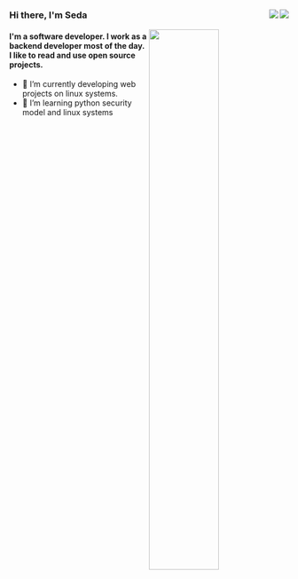 ### Hi there, I'm Seda <img align="right" src="https://badges.frapsoft.com/os/v2/open-source.svg?v=103"><img align="right" src="https://visitor-badge.laobi.icu/badge?page_id=sdcaglar.sdcaglar">
[<img align="right" width="50%" src="https://github-readme-stats.vercel.app/api?username=sdcaglar&theme=dark&show_icons=true">](https://metrics.lecoq.io/sdcaglar?template=classic)

#### I'm a software developer. I work as a backend developer most of the day. I like to read and use open source projects.

- 🔭  I’m currently developing web projects on linux systems.
- 🌱  I’m learning python security model and linux systems
